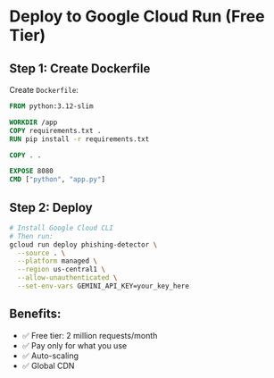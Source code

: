 # Deploy to Google Cloud Run (Free Tier)

## Step 1: Create Dockerfile
Create `Dockerfile`:
```dockerfile
FROM python:3.12-slim

WORKDIR /app
COPY requirements.txt .
RUN pip install -r requirements.txt

COPY . .

EXPOSE 8080
CMD ["python", "app.py"]
```

## Step 2: Deploy
```bash
# Install Google Cloud CLI
# Then run:
gcloud run deploy phishing-detector \
  --source . \
  --platform managed \
  --region us-central1 \
  --allow-unauthenticated \
  --set-env-vars GEMINI_API_KEY=your_key_here
```

## Benefits:
- ✅ Free tier: 2 million requests/month
- ✅ Pay only for what you use
- ✅ Auto-scaling
- ✅ Global CDN
